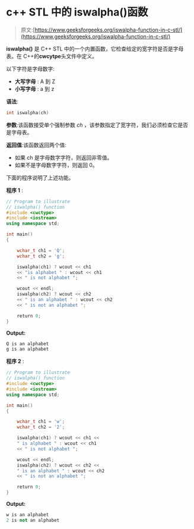 # c++ STL 中的 iswalpha()函数

> 原文:[https://www.geeksforgeeks.org/iswalpha-function-in-c-stl/](https://www.geeksforgeeks.org/iswalpha-function-in-c-stl/)

**iswalpha()** 是 C++ STL 中的一个内置函数，它检查给定的宽字符是否是字母表。在 C++的**cwcytpe**头文件中定义。

以下字符是字母数字:

*   **大写字母** : A 到 Z
*   **小写字母** : a 到 z

**语法**:

```cpp
int iswalpha(ch)
```

**参数**:该函数接受单个强制参数 *ch* ，该参数指定了宽字符，我们必须检查它是否是字母表。

**返回值**:该函数返回两个值:

*   如果 ch 是字母数字字符，则返回非零值。
*   如果不是字母数字字符，则返回 0。

下面的程序说明了上述功能。

**程序 1** :

```cpp
// Program to illustrate
// iswalpha() function
#include <cwctype>
#include <iostream>
using namespace std;

int main()
{

    wchar_t ch1 = 'Q';
    wchar_t ch2 = 'g';

    iswalpha(ch1) ? wcout << ch1 
    << "is alphabet " : wcout << ch1
    << " is not alphabet ";

    wcout << endl;
    iswalpha(ch2) ? wcout << ch2 
    << " is an alphabet " : wcout << ch2
    << " is not an alphabet ";

    return 0;
}
```

**Output:**

```cpp
Q is an alphabet 
g is an alphabet

```

**程序 2** :

```cpp
// Program to illustrate
// iswalpha() function
#include <cwctype>
#include <iostream>
using namespace std;

int main()
{

    wchar_t ch1 = 'w';
    wchar_t ch2 = '2';

    iswalpha(ch1) ? wcout << ch1 << 
    " is alphabet " : wcout << ch1 
    << " is not alphabet ";

    wcout << endl;
    iswalpha(ch2) ? wcout << ch2 << 
    " is an alphabet " : wcout << ch2 
    << " is not an alphabet ";

    return 0;
}
```

**Output:**

```cpp
w is an alphabet 
2 is not an alphabet

```